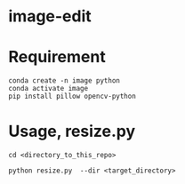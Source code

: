 # image-edit

# Requirement
```
conda create -n image python
conda activate image
pip install pillow opencv-python

```

# Usage, resize.py
```
cd <directory_to_this_repo>

python resize.py  --dir <target_directory>
```